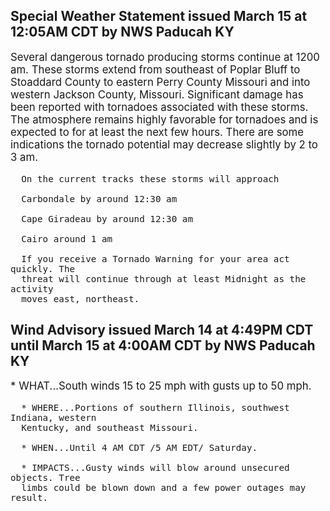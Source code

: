 <p>
   <h2>Special Weather Statement issued March 15 at 12:05AM CDT by NWS Paducah KY</h2>
   <div style="font-size:120%">Several dangerous tornado producing storms continue at 1200 am.
      These storms extend from southeast of Poplar Bluff to Stoaddard
      County to eastern Perry County Missouri and into western Jackson
      County, Missouri. Significant damage has been reported with
      tornadoes associated with these storms. The atmosphere remains
      highly favorable for tornadoes and is expected to for at least the
      next few hours. There are some indications the tornado potential
      may decrease slightly by 2 to 3 am.
      
      On the current tracks these storms will approach
      
      Carbondale by around 12:30 am
      
      Cape Giradeau by around 12:30 am
      
      Cairo around 1 am
      
      If you receive a Tornado Warning for your area act quickly. The
      threat will continue through at least Midnight as the activity
      moves east, northeast.
   </div>
</p>
<p>
   <h2>Wind Advisory issued March 14 at 4:49PM CDT until March 15 at 4:00AM CDT by NWS Paducah KY</h2>
   <div style="font-size:120%">* WHAT...South winds 15 to 25 mph with gusts up to 50 mph.
      
      * WHERE...Portions of southern Illinois, southwest Indiana, western
      Kentucky, and southeast Missouri.
      
      * WHEN...Until 4 AM CDT /5 AM EDT/ Saturday.
      
      * IMPACTS...Gusty winds will blow around unsecured objects. Tree
      limbs could be blown down and a few power outages may result.
   </div>
</p>